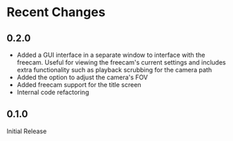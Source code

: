 # Recent Changes

## 0.2.0

- Added a GUI interface in a separate window to interface with the freecam.
Useful for viewing the freecam's current settings and includes extra functionality such as playback
scrubbing for the camera path
- Added the option to adjust the camera's FOV
- Added freecam support for the title screen
- Internal code refactoring

## 0.1.0

Initial Release